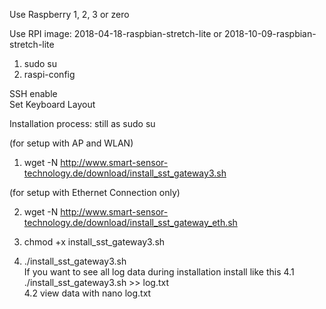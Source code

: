 Use Raspberry 1, 2, 3 or zero

Use RPI image:
2018-04-18-raspbian-stretch-lite
or 
2018-10-09-raspbian-stretch-lite

1. sudo su
2. raspi-config

SSH enable<br>
Set Keyboard Layout 

Installation process:
still as sudo su

(for setup with AP and WLAN)

1. wget -N http://www.smart-sensor-technology.de/download/install_sst_gateway3.sh

(for setup with Ethernet Connection only)

2. wget -N http://www.smart-sensor-technology.de/download/install_sst_gateway_eth.sh		

3. chmod +x install_sst_gateway3.sh						
4. ./install_sst_gateway3.sh		
If you want to see all log data during installation install like this
4.1 ./install_sst_gateway3.sh >> log.txt			
4.2 view data with nano log.txt
